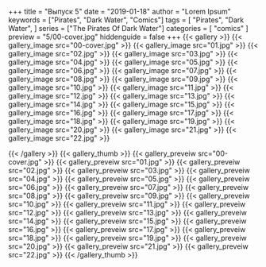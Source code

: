 +++
title = "Выпуск 5"
date = "2019-01-18"
author = "Lorem Ipsum"
keywords = ["Pirates", "Dark Water", "Comics"]
tags = [
    "Pirates", "Dark Water",
]
series = ["The Pirates Of Dark Water"]
categories = [ "comics" ]
preview = "5/00-cover.jpg"
hiddenguide = false
+++
{{< gallery >}}
{{< gallery_image src="00-cover.jpg" >}}
{{< gallery_image src="01.jpg" >}}
{{< gallery_image src="02.jpg" >}}
{{< gallery_image src="03.jpg" >}}
{{< gallery_image src="04.jpg" >}}
{{< gallery_image src="05.jpg" >}}
{{< gallery_image src="06.jpg" >}}
{{< gallery_image src="07.jpg" >}}
{{< gallery_image src="08.jpg" >}}
{{< gallery_image src="09.jpg" >}}
{{< gallery_image src="10.jpg" >}}
{{< gallery_image src="11.jpg" >}}
{{< gallery_image src="12.jpg" >}}
{{< gallery_image src="13.jpg" >}}
{{< gallery_image src="14.jpg" >}}
{{< gallery_image src="15.jpg" >}}
{{< gallery_image src="16.jpg" >}}
{{< gallery_image src="17.jpg" >}}
{{< gallery_image src="18.jpg" >}}
{{< gallery_image src="19.jpg" >}}
{{< gallery_image src="20.jpg" >}}
{{< gallery_image src="21.jpg" >}}
{{< gallery_image src="22.jpg" >}}

{{< /gallery >}}
{{< gallery_thumb >}}
{{< gallery_preveiw src="00-cover.jpg" >}}
{{< gallery_preveiw src="01.jpg" >}}
{{< gallery_preveiw src="02.jpg" >}}
{{< gallery_preveiw src="03.jpg" >}}
{{< gallery_preveiw src="04.jpg" >}}
{{< gallery_preveiw src="05.jpg" >}}
{{< gallery_preveiw src="06.jpg" >}}
{{< gallery_preveiw src="07.jpg" >}}
{{< gallery_preveiw src="08.jpg" >}}
{{< gallery_preveiw src="09.jpg" >}}
{{< gallery_preveiw src="10.jpg" >}}
{{< gallery_preveiw src="11.jpg" >}}
{{< gallery_preveiw src="12.jpg" >}}
{{< gallery_preveiw src="13.jpg" >}}
{{< gallery_preveiw src="14.jpg" >}}
{{< gallery_preveiw src="15.jpg" >}}
{{< gallery_preveiw src="16.jpg" >}}
{{< gallery_preveiw src="17.jpg" >}}
{{< gallery_preveiw src="18.jpg" >}}
{{< gallery_preveiw src="19.jpg" >}}
{{< gallery_preveiw src="20.jpg" >}}
{{< gallery_preveiw src="21.jpg" >}}
{{< gallery_preveiw src="22.jpg" >}}
{{< /gallery_thumb >}}